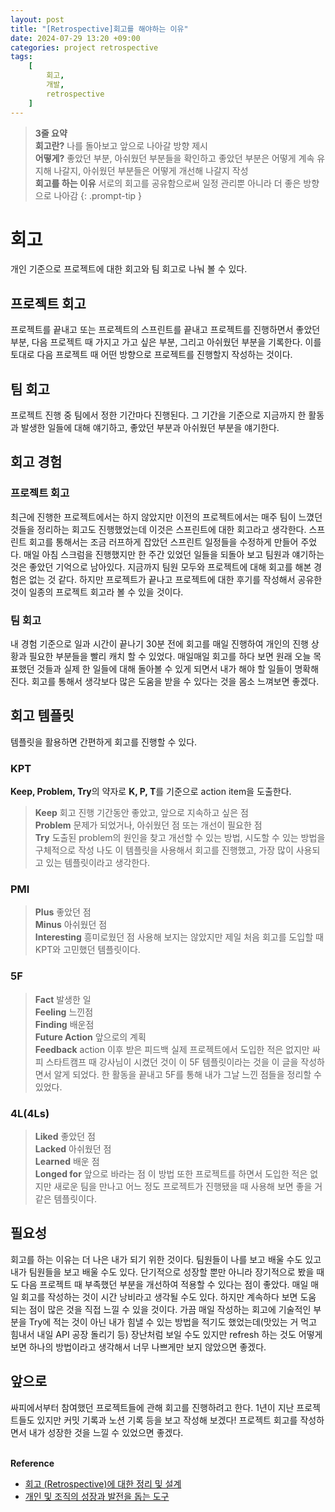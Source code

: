 ```yaml
---
layout: post
title: "[Retrospective]회고를 해야하는 이유"
date: 2024-07-29 13:20 +09:00
categories: project retrospective
tags:
    [
        회고,
        개발,
        retrospective
    ]
---
```


> **3줄 요약**
<br>**회고란?** 나를 돌아보고 앞으로 나아갈 방향 제시
<br>**어떻게?** 좋았던 부분, 아쉬웠던 부분들을 확인하고 좋았던 부분은 어떻게 계속 유지해 나갈지, 아쉬웠던 부분들은 어떻게 개선해 나갈지 작성 
<br>**회고를 하는 이유** 서로의 회고를 공유함으로써 일정 관리뿐 아니라 더 좋은 방향으로 나아감
{: .prompt-tip }

# 회고
개인 기준으로 프로젝트에 대한 회고와 팀 회고로 나눠 볼 수 있다.
## 프로젝트 회고
프로젝트를 끝내고 또는 프로젝트의 스프린트를 끝내고 프로젝트를 진행하면서 좋았던 부분, 다음 프로젝트 때 가지고 가고 싶은 부분, 그리고 아쉬웠던 부분을 기록한다. 이를 토대로 다음 프로젝트 때 어떤 방향으로 프로젝트를 진행할지 작성하는 것이다.
## 팀 회고
프로젝트 진행 중 팀에서 정한 기간마다 진행된다. 그 기간을 기준으로 지금까지 한 활동과 발생한 일들에 대해 얘기하고, 좋았던 부분과 아쉬웠던 부분을 얘기한다.
## 회고 경험
### 프로젝트 회고
최근에 진행한 프로젝트에서는 하지 않았지만 이전의 프로젝트에서는 매주 팀이 느꼈던 것들을 정리하는 회고도 진행했었는데 이것은 스프린트에 대한 회고라고 생각한다. 스프린트 회고를 통해서는 조금 러프하게 잡았던 스프린트 일정들을 수정하게 만들어 주었다. 매일 아침 스크럼을 진행했지만 한 주간 있었던 일들을 되돌아 보고 팀원과 얘기하는 것은 좋았던 기억으로 남아있다.
지금까지 팀원 모두와 프로젝트에 대해 회고를 해본 경험은 없는 것 같다. 하지만 프로젝트가 끝나고 프로젝트에 대한 후기를 작성해서 공유한 것이 일종의 프로젝트 회고라 볼 수 있을 것이다.
### 팀 회고
내 경험 기준으로 일과 시간이 끝나기 30분 전에 회고를 매일 진행하여 개인의 진행 상황과 필요한 부분들을 빨리 캐치 할 수 있었다. 매일매일 회고를 하다 보면 원래 오늘 목표했던 것들과 실제 한 일들에 대해 돌아볼 수 있게 되면서 내가 해야 할 일들이 명확해진다.
회고를 통해서 생각보다 많은 도움을 받을 수 있다는 것을 몸소 느껴보면 좋겠다.
## 회고 템플릿
템플릿을 활용하면 간편하게 회고를 진행할 수 있다.
### KPT
**Keep, Problem, Try**의 약자로 **K, P, T**를 기준으로 action item을 도출한다.
> **Keep** 회고 진행 기간동안 좋았고, 앞으로 지속하고 싶은 점
> <br>**Problem** 문제가 되었거나, 아쉬웠던 점 또는 개선이 필요한 점
> <br>**Try** 도출된 problem의 원인을 찾고 개선할 수 있는 방법, 시도할 수 있는 방법을 구체적으로 작성
나도 이 템플릿을 사용해서 회고를 진행했고, 가장 많이 사용되고 있는 템플릿이라고 생각한다.

### PMI
> **Plus** 좋았던 점
> <br>**Minus** 아쉬웠던 점
> <br>**Interesting** 흥미로웠던 점
사용해 보지는 않았지만 제일 처음 회고를 도입할 때 KPT와 고민했던 템플릿이다.

### 5F
> **Fact** 발생한 일
> <br>**Feeling** 느낀점
> <br>**Finding** 배운점
> <br>**Future Action** 앞으로의 계획
> <br>**Feedback** action 이후 받은 피드백
실제 프로젝트에서 도입한 적은 없지만 싸피 스타트캠프 때 강사님이 시켰던 것이 이 5F 템플릿이라는 것을 이 글을 작성하면서 알게 되었다. 한 활동을 끝내고 5F를 통해 내가 그날 느낀 점들을 정리할 수 있었다.

### 4L(4Ls)
> **Liked** 좋았던 점
> <br>**Lacked** 아쉬웠던 점
> <br>**Learned** 배운 점
> <br>**Longed for** 앞으로 바라는 점
이 방법 또한 프로젝트를 하면서 도입한 적은 없지만 새로운 팀을 만나고 어느 정도 프로젝트가 진행됐을 때 사용해 보면 좋을 거 같은 템플릿이다.

## 필요성
회고를 하는 이유는 더 나은 내가 되기 위한 것이다. 팀원들이 나를 보고 배울 수도 있고 내가 팀원들을 보고 배울 수도 있다. 단기적으로 성장할 뿐만 아니라 장기적으로 봤을 때도 다음 프로젝트 때 부족했던 부분을 개선하여 적용할 수 있다는 점이 좋았다.
매일 매일 회고를 작성하는 것이 시간 낭비라고 생각될 수도 있다. 하지만 계속하다 보면 도움 되는 점이 많은 것을 직접 느낄 수 있을 것이다.
가끔 매일 작성하는 회고에 기술적인 부분을 Try에 적는 것이 아닌 내가 힘낼 수 있는 방법을 적기도 했었는데(맛있는 거 먹고 힘내서 내일 API 공장 돌리기 등) 장난처럼 보일 수도 있지만 refresh 하는 것도 어떻게 보면 하나의 방법이라고 생각해서 너무 나쁘게만 보지 않았으면 좋겠다.

## 앞으로
싸피에서부터 참여했던 프로젝트들에 관해 회고를 진행하려고 한다. 1년이 지난 프로젝트들도 있지만 커밋 기록과 노션 기록 등을 보고 작성해 보겠다!
프로젝트 회고를 작성하면서 내가 성장한 것을 느낄 수 있었으면 좋겠다.

<br>**Reference**
- [회고 (Retrospective)에 대한 정리 및 설계](https://github.com/JaeYeopHan/tip-archive/issues/8)
- [개인 및 조직의 성장과 발전을 돕는 도구](https://npotoolmarket.campaignus.me/32)